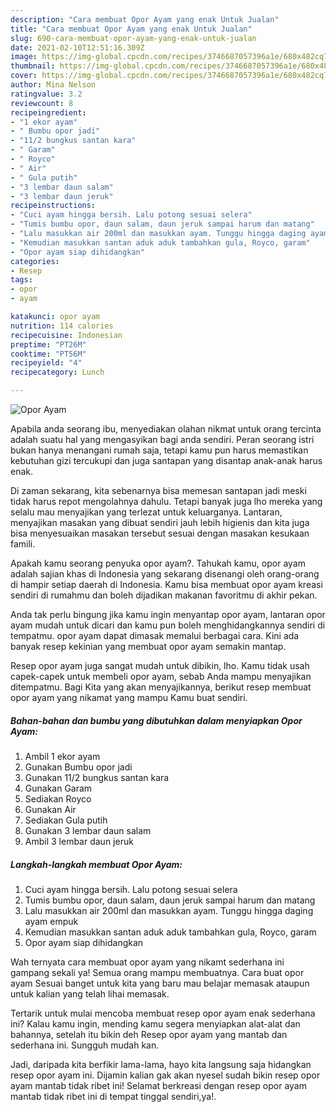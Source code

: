 ```yaml
---
description: "Cara membuat Opor Ayam yang enak Untuk Jualan"
title: "Cara membuat Opor Ayam yang enak Untuk Jualan"
slug: 690-cara-membuat-opor-ayam-yang-enak-untuk-jualan
date: 2021-02-10T12:51:16.309Z
image: https://img-global.cpcdn.com/recipes/3746687057396a1e/680x482cq70/opor-ayam-foto-resep-utama.jpg
thumbnail: https://img-global.cpcdn.com/recipes/3746687057396a1e/680x482cq70/opor-ayam-foto-resep-utama.jpg
cover: https://img-global.cpcdn.com/recipes/3746687057396a1e/680x482cq70/opor-ayam-foto-resep-utama.jpg
author: Mina Nelson
ratingvalue: 3.2
reviewcount: 8
recipeingredient:
- "1 ekor ayam"
- " Bumbu opor jadi"
- "11/2 bungkus santan kara"
- " Garam"
- " Royco"
- " Air"
- " Gula putih"
- "3 lembar daun salam"
- "3 lembar daun jeruk"
recipeinstructions:
- "Cuci ayam hingga bersih. Lalu potong sesuai selera"
- "Tumis bumbu opor, daun salam, daun jeruk sampai harum dan matang"
- "Lalu masukkan air 200ml dan masukkan ayam. Tunggu hingga daging ayam empuk"
- "Kemudian masukkan santan aduk aduk tambahkan gula, Royco, garam"
- "Opor ayam siap dihidangkan"
categories:
- Resep
tags:
- opor
- ayam

katakunci: opor ayam 
nutrition: 114 calories
recipecuisine: Indonesian
preptime: "PT26M"
cooktime: "PT56M"
recipeyield: "4"
recipecategory: Lunch

---
```



![Opor Ayam](https://img-global.cpcdn.com/recipes/3746687057396a1e/680x482cq70/opor-ayam-foto-resep-utama.jpg)

Apabila anda seorang ibu, menyediakan olahan nikmat untuk orang tercinta adalah suatu hal yang mengasyikan bagi anda sendiri. Peran seorang istri bukan hanya menangani rumah saja, tetapi kamu pun harus memastikan kebutuhan gizi tercukupi dan juga santapan yang disantap anak-anak harus enak.

Di zaman  sekarang, kita sebenarnya bisa memesan santapan jadi meski tidak harus repot mengolahnya dahulu. Tetapi banyak juga lho mereka yang selalu mau menyajikan yang terlezat untuk keluarganya. Lantaran, menyajikan masakan yang dibuat sendiri jauh lebih higienis dan kita juga bisa menyesuaikan masakan tersebut sesuai dengan masakan kesukaan famili. 



Apakah kamu seorang penyuka opor ayam?. Tahukah kamu, opor ayam adalah sajian khas di Indonesia yang sekarang disenangi oleh orang-orang di hampir setiap daerah di Indonesia. Kamu bisa membuat opor ayam kreasi sendiri di rumahmu dan boleh dijadikan makanan favoritmu di akhir pekan.

Anda tak perlu bingung jika kamu ingin menyantap opor ayam, lantaran opor ayam mudah untuk dicari dan kamu pun boleh menghidangkannya sendiri di tempatmu. opor ayam dapat dimasak memalui berbagai cara. Kini ada banyak resep kekinian yang membuat opor ayam semakin mantap.

Resep opor ayam juga sangat mudah untuk dibikin, lho. Kamu tidak usah capek-capek untuk membeli opor ayam, sebab Anda mampu menyajikan ditempatmu. Bagi Kita yang akan menyajikannya, berikut resep membuat opor ayam yang nikamat yang mampu Kamu buat sendiri.

<!--inarticleads1-->

##### Bahan-bahan dan bumbu yang dibutuhkan dalam menyiapkan Opor Ayam:

1. Ambil 1 ekor ayam
1. Gunakan  Bumbu opor jadi
1. Gunakan 11/2 bungkus santan kara
1. Gunakan  Garam
1. Sediakan  Royco
1. Gunakan  Air
1. Sediakan  Gula putih
1. Gunakan 3 lembar daun salam
1. Ambil 3 lembar daun jeruk




<!--inarticleads2-->

##### Langkah-langkah membuat Opor Ayam:

1. Cuci ayam hingga bersih. Lalu potong sesuai selera
1. Tumis bumbu opor, daun salam, daun jeruk sampai harum dan matang
1. Lalu masukkan air 200ml dan masukkan ayam. Tunggu hingga daging ayam empuk
1. Kemudian masukkan santan aduk aduk tambahkan gula, Royco, garam
1. Opor ayam siap dihidangkan




Wah ternyata cara membuat opor ayam yang nikamt sederhana ini gampang sekali ya! Semua orang mampu membuatnya. Cara buat opor ayam Sesuai banget untuk kita yang baru mau belajar memasak ataupun untuk kalian yang telah lihai memasak.

Tertarik untuk mulai mencoba membuat resep opor ayam enak sederhana ini? Kalau kamu ingin, mending kamu segera menyiapkan alat-alat dan bahannya, setelah itu bikin deh Resep opor ayam yang mantab dan sederhana ini. Sungguh mudah kan. 

Jadi, daripada kita berfikir lama-lama, hayo kita langsung saja hidangkan resep opor ayam ini. Dijamin kalian gak akan nyesel sudah bikin resep opor ayam mantab tidak ribet ini! Selamat berkreasi dengan resep opor ayam mantab tidak ribet ini di tempat tinggal sendiri,ya!.

